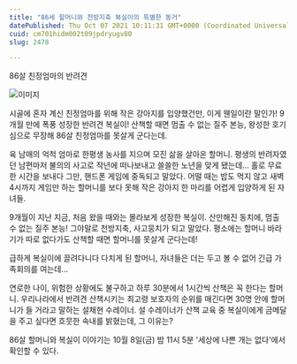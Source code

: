 ```yaml
---
title: "86세 할머니와 천방지축 복실이의 특별한 동거"
datePublished: Thu Oct 07 2021 10:11:31 GMT+0000 (Coordinated Universal Time)
cuid: cm701hidm002t09jpdryugv80
slug: 2478

---
```



86살 친정엄마의 반려견

![이미지](https://cdn.hashnode.com/res/hashnode/image/upload/v1739251581332/e936212f-564e-4a8d-951a-a1623ec048bb.png)

시골에 혼자 계신 친정엄마를 위해 작은 강아지를 입양했건만, 이게 웬일이란 말인가! 9개월 만에 폭풍 성장한 반려견 복실이! 산책할 때면 멈출 수 없는 질주 본능, 왕성한 호기심으로 무장해 86살 친정엄마를 못살게 군다는데.

육 남매의 억척 엄마로 한평생 농사를 지으며 모진 삶을 살아온 할머니. 평생의 반려자였던 남편마저 불의의 사고로 작년에 떠나보내고 쓸쓸한 노년을 맞게 됐는데... 홀로 무료한 시간을 보내다 그만, 핸드폰 게임에 중독되고 말았다. 어떨 때는 밥도 먹지 않고 새벽 4시까지 게임만 하는 할머니를 보다 못해 작은 강아지 한 마리를 어렵게 입양하게 된 자녀들.

9개월이 지난 지금, 처음 왔을 때와는 몰라보게 성장한 복실이. 산만해진 동치에, 멈출 수 없는 질주 본능! 그야말로 천방지축, 사고뭉치가 되고 말았다. 평소에는 할머니 바라기가 따로 없다가도 산책할 때면 할머니를 못살게 군다는데!

급하게 복실이에 끌려다니다 다치게 된 할머니, 자녀들은 더는 두고 볼 수 없어 긴급 가족회의를 여는데...

연로한 나이, 위험한 상황에도 불구하고 하루 30분에서 1시간씩 산책은 꼭 한다는 할머니. 우리나라에서 반려견 산책시키는 최고령 보호자의 순위를 매긴다면 30명 안에 할머니가 들 거라고 말하는 설채현 수레이너. 설 수레이너가 산책 교육 중 복실이에게 금메달을 주고 싶다면 흐뭇한 속내를 밝혔는데, 그 이유는?

86살 할머니와 복실이 이야기는 10월 8일(금) 밤 11시 5분 '세상에 나쁜 개는 없다'에서 확인할 수 있다.